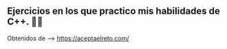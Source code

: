 

## Ejercicios en los que practico mis habilidades de C++. 🏋️‍♂️


Obtenidos de --> https://aceptaelreto.com/
